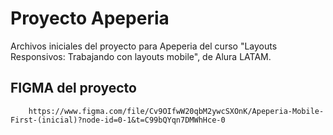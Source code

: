 # Proyecto Apeperia

Archivos iniciales del proyecto para Apeperia del curso "Layouts Responsivos: Trabajando con layouts mobile", de Alura LATAM.

## FIGMA del proyecto

        https://www.figma.com/file/Cv9OIfwW20qbM2ywcSXOnK/Apeperia-Mobile-First-(inicial)?node-id=0-1&t=C99bQYqn7DMWhHce-0